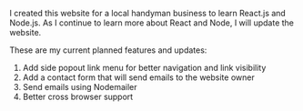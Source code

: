 I created this website for a local handyman business to learn React.js and Node.js.
As I continue to learn more about React and Node, I will update the website.

These are my current planned features and updates:
  1) Add side popout link menu for better navigation and link visibility
  2) Add a contact form that will send emails to the website owner
  3) Send emails using Nodemailer
  4) Better cross browser support
